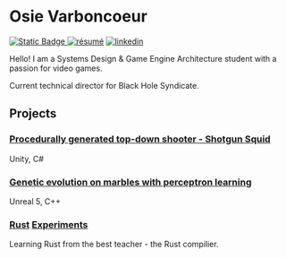 # Osie Varboncoeur
[![Static Badge](https://img.shields.io/badge/Game%20Projects-maker?logo=unrealengine&labelColor=%23498cad&color=%23b900ff)
](https://www.docnosv.com/)
[![résumé](https://img.shields.io/static/v1?&color=ccff90&label=&labelColor=424242&logo=libreoffice&logoColor=fff&message=résumé&&style=flat-square)](./_Current-Resume.pdf)
[![linkedin](https://img.shields.io/static/v1?&color=2867b2&label=&labelColor=424242&logo=linkedin&logoColor=fff&message=linkedin&&style=flat-square)](https://www.linkedin.com/in/ospreyvarboncoeur/)

Hello! I am a Systems Design & Game Engine Architecture student with a passion for video games.

Current technical director for Black Hole Syndicate.


## Projects
### [Procedurally generated top-down shooter - Shotgun Squid](https://github.com/DocNos/NosEngine) 
Unity, C#
### [Genetic evolution on marbles with perceptron learning](https://github.com/DocNos/GeneticEvolution_PLA-Marbles)
Unreal 5, C++
### [Rust](https://github.com/DocNos/rpsBot) [Experiments](https://github.com/DocNos/NosEngine)
Learning Rust from the best teacher - the Rust compilier.
